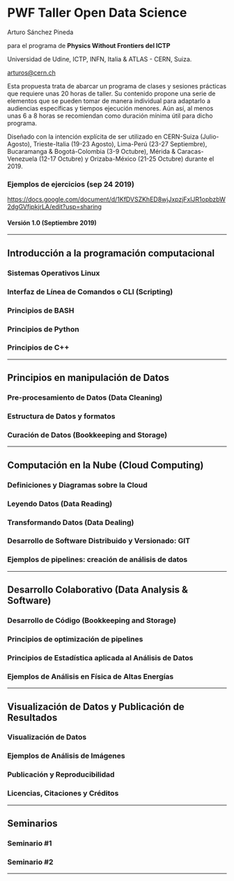 # PWF Taller Open Data Science

Arturo Sánchez Pineda

para el programa de **Physics Without Frontiers del ICTP**

Universidad de Udine, ICTP, INFN, Italia & ATLAS - CERN, Suiza.

arturos@cern.ch


Esta propuesta trata de abarcar un programa de clases y sesiones prácticas que requiere unas 20 horas de taller. Su contenido propone una serie de elementos que se pueden tomar de manera individual para adaptarlo a audiencias específicas y tiempos ejecución menores. Aún así, al menos unas 6 a 8 horas se recomiendan como duración mínima útil para dicho programa.

Diseñado con la intención explícita de ser utilizado en CERN-Suiza (Julio-Agosto), Trieste-Italia (19-23 Agosto), Lima-Perú (23-27 Septiembre), Bucaramanga & Bogotá-Colombia (3-9 Octubre), Mérida & Caracas-Venezuela (12-17 Octubre) y Orizaba-México (21-25 Octubre) durante el 2019.


### Ejemplos de ejercicios (sep 24 2019)
https://docs.google.com/document/d/1KfDVSZKhED8wjJxpzjFxlJR1opbzbW2dgGVfjpkjrLA/edit?usp=sharing



#### Versión 1.0 (Septiembre 2019)

<hr>

## Introducción a la programación computacional

### Sistemas Operativos Linux

### Interfaz de Línea de Comandos o CLI (Scripting)

### Principios de BASH

### Principios de Python

### Principios de C++

<hr>

## Principios en manipulación de Datos

### Pre-procesamiento de Datos (Data Cleaning)

### Estructura de Datos y formatos

### Curación de Datos (Bookkeeping and Storage)

<hr>

## Computación en la Nube (Cloud Computing)

### Definiciones y Diagramas sobre la Cloud

### Leyendo Datos (Data Reading)

### Transformando Datos (Data Dealing)

### Desarrollo de Software Distribuido y Versionado: GIT

### Ejemplos de pipelines: creación de análisis de datos

<hr>

## Desarrollo Colaborativo (Data Analysis & Software)

### Desarrollo de Código (Bookkeeping and Storage)

### Principios de optimización de pipelines

### Principios de Estadística aplicada al Análisis de Datos

### Ejemplos de Análisis en Física de Altas Energías

<hr>

## Visualización de Datos y Publicación de Resultados

### Visualización de Datos

### Ejemplos de Análisis de Imágenes

### Publicación y Reproducibilidad

### Licencias, Citaciones y Créditos

<hr>

## Seminarios

### Seminario #1

### Seminario #2

<hr>
